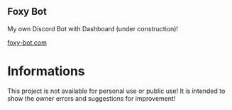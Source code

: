 ## Foxy Bot

My own Discord Bot with Dashboard (under construction)!

[foxy-bot.com](https://foxy-bot.com)

# Informations

This project is not available for personal use or public use! It is intended to show the owner errors and suggestions for improvement!
